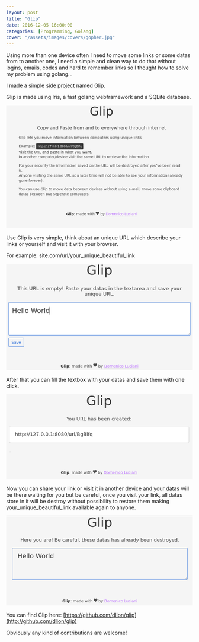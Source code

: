 ```yaml
---
layout: post
title: "Glip"
date: 2016-12-05 16:00:00
categories: [Programming, Golang]
cover: "/assets/images/covers/gopher.jpg"
---
```


Using more than one device often I need to move some links or some datas from to another one, I need a simple and clean way to do that without logins, emails, codes and hard to remember links so I thought how to solve my problem using golang...

I made a simple side project named Glip. 

Glip is made using Iris, a fast golang webframework and a SQLite database. 

![screen1](/assets/images/posts/glip1.png)

Use Glip is very simple, think about an unique URL which describe your links or yourself and visit it with your browser. 

For example: site.com/url/your_unique_beautiful_link

![screen2](/assets/images/posts/glip2.png)

After that you can fill the textbox with your datas and save them with one click.

![screen3](/assets/images/posts/glip3.png)

Now you can share your link or visit it in another device and your datas will be there waiting for you but be careful, once you visit your link, all datas store in it will be destroy without possibility to restore them making your_unique_beautiful_link available again to anyone.

![screen4](/assets/images/posts/glip4.png)

You can find Clip here: [https://github.com/dlion/glip](http://github.com/dlion/glip)

Obviously any kind of contributions are welcome!

